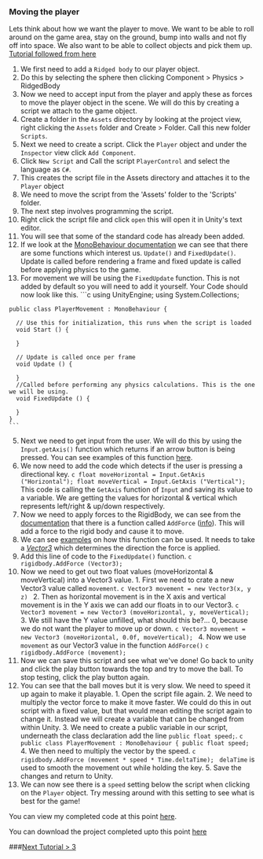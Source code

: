 ### Moving the player
Lets think about how we want the player to move. We want to be able to roll around on the game area, stay on the ground, bump into walls and not fly off into space. We also want to be able to collect objects and pick them up.
[Tutorial followed from here](https://www.youtube.com/watch?v=IZlaZsQM1Fw)

1. We first need to add a `Ridged body` to our player object.
  1. Do this by selecting the sphere then clicking Component > Physics > RidgedBody
2. Now we need to accept input from the player and apply these as forces to move the player object in the scene. We will do this by creating a script we attach to the game object.
  1. Create a folder in the `Assets` directory by looking at the project view, right clicking  the `Assets` folder and Create > Folder. Call this new folder `Scripts`.
  2. Next we need to create a script. Click the `Player` object and under the `Inspector` view click `Add Component`.
  3. Click `New Script` and Call the script `PlayerControl` and select the language as `C#`.
  4. This creates the script file in the Assets directory and attaches it to the `Player` object
  5. We need to move the script from the 'Assets' folder to the 'Scripts' folder.
3. The next step involves programming the script.
  1. Right click the script file and click `open` this will open it in Unity's text editor.
  2. You will see that some of the standard code has already been added.
  3. If we look at the [MonoBehaviour documentation](http://docs.unity3d.com/ScriptReference/MonoBehaviour.html) we can see that there are some functions which interest us. `Update()` and `FixedUpdate()`. Update is called before rendering a frame and fixed update is called before applying physics to the game.
  4. For movement we will be using the `FixedUpdate` function. This is not added by default so you will need to add it yourself.  Your Code should now look like this.
    ```c
      using UnityEngine;
    using System.Collections;

    public class PlayerMovement : MonoBehaviour {

      // Use this for initialization, this runs when the script is loaded
      void Start () {

      }

      // Update is called once per frame
      void Update () {

      }
      //Called before performing any physics calculations. This is the one we will be using.
      void FixedUpdate () {

      }
    }
    ```
  5. Next we need to get input from the user. We will do this by using the `Input.getAxis()` function which returns if an arrow button is being pressed. You can see examples of this function  [here](http://docs.unity3d.com/ScriptReference/Input.GetAxis.html).
  6. We now need to add the code which detects if the user is pressing a directional key.
    ```c
    float moveHorizontal = Input.GetAxis ("Horizontal");
    float moveVertical = Input.GetAxis ("Vertical");
    ```
    This code is calling the `GetAxis` function of `Input` and saving its value to a variable. We are getting the values for horizontal & vertical which represents left/right & up/down respectively.
  7. Now we need to apply forces to the RigidBody, we can see from the [documentation](http://docs.unity3d.com/ScriptReference/30_search.html?q=rigidbody) that there is a function called `AddForce` ([info](http://docs.unity3d.com/ScriptReference/Rigidbody.AddForce.html)). This will add a force to the rigid body and cause it to move.
  8. We can see [examples](http://docs.unity3d.com/ScriptReference/Rigidbody.AddForce.html) on how this function can be used. It needs to take a [_Vector3_](http://www.bbc.co.uk/schools/gcsebitesize/maths/geometry/vectorshirev1.shtml) which determines the direction the force is applied.
  9. Add this line of code to the `FixedUpdate()` function.
    ```c
    rigidbody.AddForce (Vector3);
    ```
  10. Now we need to get out two float values (moveHorizontal & moveVertical) into a Vector3 value.
    1. First we need to crate a new Vector3 value called `movement`.
    ```c
    Vector3 movement = new Vector3(x, y z)
    ```
    2. Then as horizontal movement is in the X axis and vertical movement is in the Y axis we can add our floats in to our Vector3.
    ```c
    Vector3 movement = new Vector3 (moveHorizontal, y, moveVertical);
    ```
    3. We still have the Y value unfilled, what should this be?... 0, because we do not want the player to move up or down.
    ```c
    Vector3 movement = new Vector3 (moveHorizontal, 0.0f, moveVertical);
    ```
    4. Now we use `movement` as our Vector3 value in the function `AddForce()`
    ```c
    rigidbody.AddForce (movement);
    ```
  11. Now we can save this script and see what we've done! Go back to unity and click the play button towards the top and try to move the ball. To stop testing, click the play button again.
  12. You can see that the ball moves but it is very slow. We need to speed it up again to make it playable.
    1. Open the script file again.
    2. We need to multiply the vector force to make it move faster. We could do this in out script with a fixed value, but that would mean editing the script again to change it. Instead we will create a variable that can be changed from within Unity.
    3. We need to create a public variable in our script, underneath the class declaration add the line `public float speed;`.
    ```c
    public class PlayerMovement : MonoBehaviour {
      public float speed;
    ```
    4. We then need to multiply the vector by the speed.
    ```c
    rigidbody.AddForce (movement * speed * Time.deltaTime);
    ```
    `delaTime` is used to smooth the movement out while holding the key.
    5. Save the changes and return to Unity.
  13. We can now see there is a `speed` setting below the script when clicking on the `Player` object. Try messing around with this setting to see what is best for the game!

You can view my completed code at this point [here](https://github.com/Mattie432/Roll-a-ball/blob/bc5a5b7a6ddb2136b147cc95110c54488d4c029c/code/Assets/Scripts/PlayerMovement.cs).

You can download the project completed upto this point [here](https://github.com/Mattie432/Roll-a-ball/releases/tag/v0.2)

###[Next Tutorial > 3](Section3.md)
